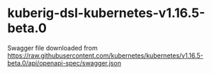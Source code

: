 # kuberig-dsl-kubernetes-v1.16.5-beta.0

Swagger file downloaded from https://raw.githubusercontent.com/kubernetes/kubernetes/v1.16.5-beta.0/api/openapi-spec/swagger.json
